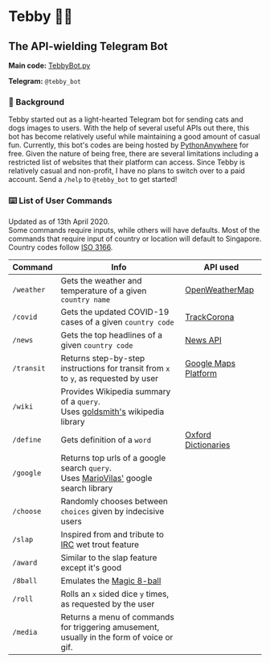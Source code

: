 # Tebby :teddy_bear::robot:
## The API-wielding Telegram Bot

**Main code:** [TebbyBot.py](TebbyBot.py)

**Telegram:** `@tebby_bot`

### :thought_balloon: Background
Tebby started out as a light-hearted Telegram bot for sending cats and dogs images to users.
With the help of several useful APIs out there, this bot has become relatively useful while
maintaining a good amount of casual fun. Currently, this bot's codes are being hosted by [PythonAnywhere](https://www.pythonanywhere.com) for free. Given the nature of being free, there are several limitations including a restricted list of websites that their platform can access. Since Tebby is relatively casual and non-profit, I have no
plans to switch over to a paid account. Send a `/help` to `@tebby_bot` to get started!
<br>
### :keyboard: List of User Commands
Updated as of 13th April 2020.
<br>
Some commands require inputs, while others will have defaults. Most of the commands that require input of country or location will default to Singapore. Country codes follow [ISO 3166](https://en.wikipedia.org/wiki/List_of_ISO_3166_country_codes). 

Command | Info | API used
-------- | -------- | ------
`/weather` | Gets the weather and temperature of a given `country name` | [OpenWeatherMap](https://openweathermap.org/api)
`/covid` | Gets the updated COVID-19 cases of a given `country code` | [TrackCorona](https://www.trackcorona.live/api)
`/news` | Gets the top headlines of a given `country code` | [News API](https://newsapi.org/)
`/transit` | Returns step-by-step instructions for transit from `x` to `y`, as requested by user | [Google Maps Platform](https://developers.google.com/maps/documentation)
`/wiki` | Provides Wikipedia summary of a `query`.<br>Uses [goldsmith's](https://github.com/goldsmith/Wikipedia) wikipedia library
`/define` | Gets definition of a `word` | [Oxford Dictionaries](https://developer.oxforddictionaries.com/)
`/google` | Returns top urls of a google search `query`.<br>Uses [MarioVilas'](https://github.com/MarioVilas/googlesearch) google search library
`/choose` | Randomly chooses between `choices` given by indecisive users
`/slap` | Inspired from and tribute to [IRC](https://en.wikipedia.org/wiki/Wikipedia:Whacking_with_a_wet_trout) wet trout feature
`/award` | Similar to the slap feature except it's good
`/8ball` | Emulates the [Magic 8-ball](https://en.wikipedia.org/wiki/Magic_8-Ball)
`/roll` | Rolls an `x` sided dice `y` times, as requested by the user
`/media` | Returns a menu of commands for triggering amusement, usually in the form of voice or gif.


